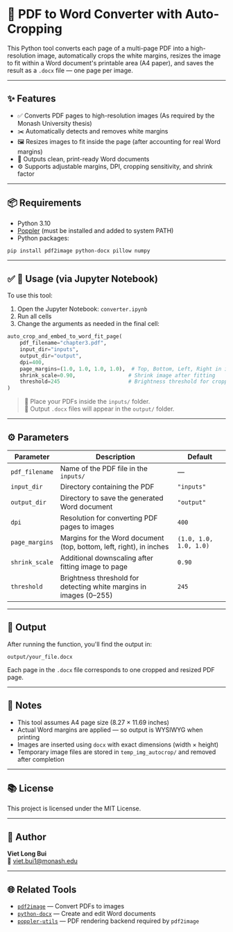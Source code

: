 # 📄 PDF to Word Converter with Auto-Cropping

This Python tool converts each page of a multi-page PDF into a high-resolution image, automatically crops the white margins, resizes the image to fit within a Word document's printable area (A4 paper), and saves the result as a `.docx` file — one page per image.

---

## ✨ Features

- ✅ Converts PDF pages to high-resolution images (As required by the Monash University thesis)
- ✂️ Automatically detects and removes white margins
- 🖼 Resizes images to fit inside the page (after accounting for real Word margins)
- 📝 Outputs clean, print-ready Word documents
- ⚙️ Supports adjustable margins, DPI, cropping sensitivity, and shrink factor

---

## 📦 Requirements

- Python 3.10
- [Poppler](https://github.com/oschwartz10612/poppler-windows/releases) (must be installed and added to system PATH)
- Python packages:

```bash
pip install pdf2image python-docx pillow numpy
```

---

## ✅ 🧪 Usage (via Jupyter Notebook)

To use this tool:

1. Open the Jupyter Notebook: `converter.ipynb`
2. Run all cells
3. Change the arguments as needed in the final cell:

```python
auto_crop_and_embed_to_word_fit_page(
    pdf_filename="chapter3.pdf",
    input_dir="inputs",
    output_dir="output",
    dpi=400,
    page_margins=(1.0, 1.0, 1.0, 1.0),  # Top, Bottom, Left, Right in inches
    shrink_scale=0.90,                 # Shrink image after fitting
    threshold=245                      # Brightness threshold for cropping
)
```

> 📂 Place your PDFs inside the `inputs/` folder.  
> 📄 Output `.docx` files will appear in the `output/` folder.

---

## ⚙️ Parameters

| Parameter       | Description                                                           | Default            |
|----------------|-----------------------------------------------------------------------|--------------------|
| `pdf_filename`  | Name of the PDF file in the `inputs/`                               | —                  |
| `input_dir`     | Directory containing the PDF                                           | `"inputs"`         |
| `output_dir`    | Directory to save the generated Word document                         | `"output"`         |
| `dpi`           | Resolution for converting PDF pages to images                         | `400`              |
| `page_margins`  | Margins for the Word document (top, bottom, left, right), in inches   | `(1.0, 1.0, 1.0, 1.0)` |
| `shrink_scale`  | Additional downscaling after fitting image to page                    | `0.90`             |
| `threshold`     | Brightness threshold for detecting white margins in images (0–255)    | `245`              |

---

## 🧾 Output

After running the function, you'll find the output in:

```
output/your_file.docx
```

Each page in the `.docx` file corresponds to one cropped and resized PDF page.

---

## 📝 Notes

- This tool assumes A4 page size (8.27 × 11.69 inches)
- Actual Word margins are applied — so output is WYSIWYG when printing
- Images are inserted using `docx` with exact dimensions (width × height)
- Temporary image files are stored in `temp_img_autocrop/` and removed after completion

---

## 📚 License

This project is licensed under the MIT License.

---

## 👤 Author

**Viet Long Bui**  
📧 [viet.bui1@monash.edu](mailto:viet.bui1@monash.edu)

---

## 🌐 Related Tools

- [`pdf2image`](https://github.com/Belval/pdf2image) — Convert PDFs to images
- [`python-docx`](https://python-docx.readthedocs.io/) — Create and edit Word documents
- [`poppler-utils`](https://poppler.freedesktop.org/) — PDF rendering backend required by `pdf2image`
